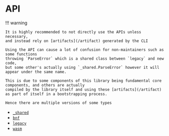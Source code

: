 # API

!!! warning

    It is highly recommended to not directly use the APIs unless necessary,
    and instead rely on [artifacts](/artifact) generated by the CLI

    Using the API can cause a lot of confusion for non-maintainers such as some functions
    throwing `ParseError` which is a shared class between `legacy` and new code,
    but some other's actually using `_shared.ParseError` however it will appear under the same name.

    This is due to some components of this library being fundamental core components, and others are actually
    compiled by the library itself and using these [artifacts](/artifact) as part of itself in a bootstrapping process.

    Hence there are multiple versions of some types

- [`_shared`](/api/shared)
- [`bnf`](/api/bnf)
- [`legacy`](/legacy/api)
- [`wasm`](/wasm)